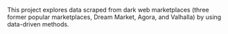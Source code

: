 This project explores data scraped from dark web marketplaces (three former popular marketplaces, Dream Market, Agora, and Valhalla) by using data-driven methods.

